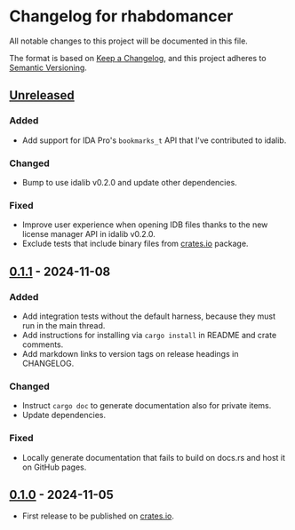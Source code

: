# Changelog for rhabdomancer

All notable changes to this project will be documented in this file.

The format is based on [Keep a Changelog](https://keepachangelog.com/en/1.1.0/),
and this project adheres to [Semantic Versioning](https://semver.org/spec/v2.0.0.html).

## [Unreleased]

### Added

* Add support for IDA Pro's `bookmarks_t` API that I've contributed to idalib.

### Changed

* Bump to use idalib v0.2.0 and update other dependencies.

### Fixed

* Improve user experience when opening IDB files thanks to the new license manager API in idalib v0.2.0.
* Exclude tests that include binary files from [crates.io](https://crates.io/) package.

## [0.1.1] - 2024-11-08

### Added

* Add integration tests without the default harness, because they must run in the main thread.
* Add instructions for installing via `cargo install` in README and crate comments.
* Add markdown links to version tags on release headings in CHANGELOG.

### Changed

* Instruct `cargo doc` to generate documentation also for private items.
* Update dependencies.

### Fixed

* Locally generate documentation that fails to build on docs.rs and host it on GitHub pages.

## [0.1.0] - 2024-11-05

* First release to be published on [crates.io](https://crates.io/).

[unreleased]: https://github.com/0xdea/rhabdomancer/compare/v0.1.1...HEAD

[0.1.1]: https://github.com/0xdea/rhabdomancer/compare/v0.1.0...v0.1.1

[0.1.0]: https://github.com/0xdea/rhabdomancer/releases/tag/v0.1.0
